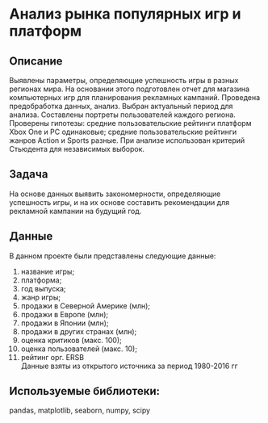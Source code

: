 # Анализ рынка популярных игр и платформ
## Описание
Выявлены параметры, определяющие успешность игры в разных регионах мира. 
На основании этого подготовлен отчет для магазина компьютерных игр для планирования
рекламных кампаний. 
Проведена предобработка данных, анализ. Выбран актуальный
период для анализа. Составлены портреты пользователей каждого региона. 
Проверены гипотезы: средние пользовательские рейтинги платформ Xbox One и PC одинаковые;
средние пользовательские рейтинги жанров Action и Sports разные. При анализе использован критерий Стьюдента для независимых выборок.
## Задача
На основе данных выявить закономерности, определяющие успешность игры, и на их основе составить рекомендации для рекламной кампании на будущий год. 
## Данные
В данном проекте были представлены следующие данные:
1. название игры;
2. платформа;
3. год выпуска;
4. жанр игры;
5. продажи в Северной Америке (млн);
6. продажи в Европе (млн);
7. продажи в Японии (млн);
8. продажи в других странах (млн);
9. оценка критиков (макс. 100);
10. оценка пользователей (макс. 10);
11. рейтинг орг. ERSB\
Данные взяты из открытого источника за период 1980-2016 гг
## Используемые библиотеки:
pandas, matplotlib, seaborn, numpy, scipy

